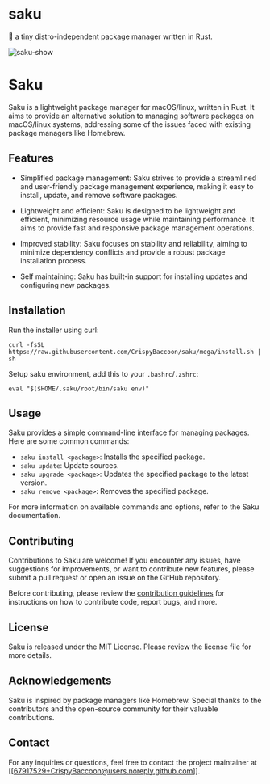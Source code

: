 # saku

:seedling: a tiny distro-independent package manager written in Rust.

![saku-show](./assets/show-neovim.gif)

# Saku

Saku is a lightweight package manager for macOS/linux, written in Rust. It aims to
provide an alternative solution to managing software packages on macOS/linux systems,
addressing some of the issues faced with existing package managers like
Homebrew.

## Features

- Simplified package management: Saku strives to provide a streamlined and
  user-friendly package management experience, making it easy to install,
  update, and remove software packages.

- Lightweight and efficient: Saku is designed to be lightweight and
  efficient, minimizing resource usage while maintaining performance. It aims
  to provide fast and responsive package management operations.

- Improved stability: Saku focuses on stability and reliability, aiming to
  minimize dependency conflicts and provide a robust package installation
  process.

- Self maintaining: Saku has built-in support for installing updates and
  configuring new packages.

## Installation

Run the installer using curl:

```shell
curl -fsSL https://raw.githubusercontent.com/CrispyBaccoon/saku/mega/install.sh | sh
```

Setup saku environment, add this to your `.bashrc`/`.zshrc`:

```shell
eval "$($HOME/.saku/root/bin/saku env)"
```

## Usage

Saku provides a simple command-line interface for managing packages. Here
are some common commands:

- `saku install <package>`: Installs the specified package.
- `saku update`: Update sources.
- `saku upgrade <package>`: Updates the specified package to the latest version.
- `saku remove <package>`: Removes the specified package.

For more information on available commands and options, refer to the Saku
documentation.

## Contributing

Contributions to Saku are welcome! If you encounter any issues, have
suggestions for improvements, or want to contribute new features, please submit
a pull request or open an issue on the GitHub repository.

Before contributing, please review the [contribution
guidelines](https://github.com/crispybaccoon/saku/blob/main/CONTRIBUTING.md)
for instructions on how to contribute code, report bugs, and more.

## License

Saku is released under the MIT License. Please review the license file for more details.

## Acknowledgements

Saku is inspired by package managers like Homebrew. Special thanks to the
contributors and the open-source community for their valuable contributions.

## Contact

For any inquiries or questions, feel free to contact the project maintainer at
[[67917529+CrispyBaccoon@users.noreply.github.com]].
